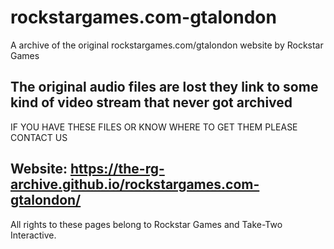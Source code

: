 # rockstargames.com-gtalondon

A archive of the original rockstargames.com/gtalondon website by Rockstar Games

## The original audio files are lost they link to some kind of video stream that never got archived
 IF YOU HAVE THESE FILES OR KNOW WHERE TO GET THEM PLEASE CONTACT US

## Website: https://the-rg-archive.github.io/rockstargames.com-gtalondon/

All rights to these pages belong to Rockstar Games and Take-Two Interactive.
